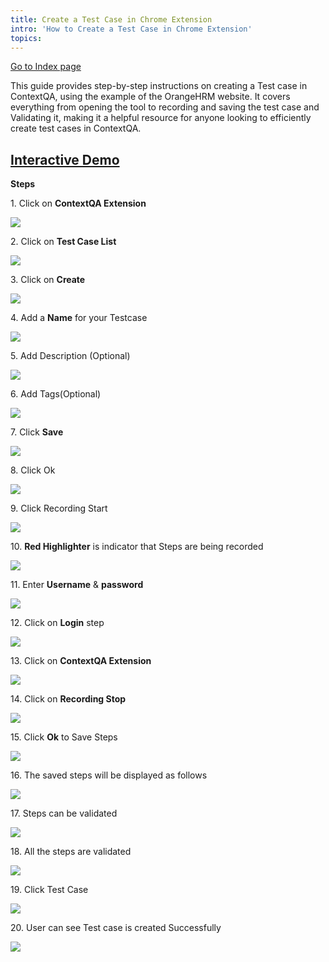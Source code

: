 ```yaml
---
title: Create a Test Case in Chrome Extension
intro: 'How to Create a Test Case in Chrome Extension'
topics:
---
```


[Go to Index page](../../01-Index/Index.md)

This guide provides step-by-step instructions on creating a Test case in ContextQA, using the example of the OrangeHRM website. It covers everything from opening the tool to recording and saving the test case and Validating it, making it a helpful resource for anyone looking to efficiently create test cases in ContextQA.

## [Interactive Demo](https://app.storylane.io/share/ifychdsdj9vc)

**Steps**

1\. Click on **ContextQA Extension**

![](https://ajeuwbhvhr.cloudimg.io/colony-recorder.s3.amazonaws.com/files/2024-03-01/2d0b4afb-c4aa-498c-82af-b6789403bfc9/user_cropped_screenshot.jpeg?tl_px=773,0&br_px=1920,640&force_format=png&width=1120.0&wat=1&wat_opacity=0.7&wat_gravity=northwest&wat_url=https://colony-recorder.s3.us-west-1.amazonaws.com/images/watermarks/FB923C_standard.png&wat_pad=806,46)


2\. Click on **Test Case List**

![](https://ajeuwbhvhr.cloudimg.io/colony-recorder.s3.amazonaws.com/files/2024-03-01/4167f35f-0e95-46f9-b2aa-63afd29c68ab/user_cropped_screenshot.jpeg?tl_px=518,244&br_px=1894,1014&force_format=png&width=1120.0&wat=1&wat_opacity=0.7&wat_gravity=northwest&wat_url=https://colony-recorder.s3.us-west-1.amazonaws.com/images/watermarks/FB923C_standard.png&wat_pad=809,357)


3\. Click on **Create**

![](https://ajeuwbhvhr.cloudimg.io/colony-recorder.s3.amazonaws.com/files/2024-03-01/51c70027-0f99-4169-a572-9b846b23a316/user_cropped_screenshot.jpeg?tl_px=773,439&br_px=1920,1080&force_format=png&width=1120.0&wat=1&wat_opacity=0.7&wat_gravity=northwest&wat_url=https://colony-recorder.s3.us-west-1.amazonaws.com/images/watermarks/FB923C_standard.png&wat_pad=985,470)


4\. Add a **Name** for your Testcase

![](https://ajeuwbhvhr.cloudimg.io/colony-recorder.s3.amazonaws.com/files/2024-03-01/356a8232-101d-4e13-9900-d39a8c76a944/user_cropped_screenshot.jpeg?tl_px=904,204&br_px=1764,685&force_format=png&width=860&wat_scale=76&wat=1&wat_opacity=0.7&wat_gravity=northwest&wat_url=https://colony-recorder.s3.us-west-1.amazonaws.com/images/watermarks/FB923C_standard.png&wat_pad=402,212)


5\. Add Description (Optional)

![](https://ajeuwbhvhr.cloudimg.io/colony-recorder.s3.amazonaws.com/files/2024-03-01/fc6d8146-780c-4fd3-b5e3-7907cb3588ab/user_cropped_screenshot.jpeg?tl_px=944,276&br_px=1804,757&force_format=png&width=860&wat_scale=76&wat=1&wat_opacity=0.7&wat_gravity=northwest&wat_url=https://colony-recorder.s3.us-west-1.amazonaws.com/images/watermarks/FB923C_standard.png&wat_pad=402,212)


6\. Add Tags(Optional)

![](https://ajeuwbhvhr.cloudimg.io/colony-recorder.s3.amazonaws.com/files/2024-03-01/0826ef3a-f242-405f-8218-a12065c5534f/user_cropped_screenshot.jpeg?tl_px=926,349&br_px=1786,830&force_format=png&width=860&wat_scale=76&wat=1&wat_opacity=0.7&wat_gravity=northwest&wat_url=https://colony-recorder.s3.us-west-1.amazonaws.com/images/watermarks/FB923C_standard.png&wat_pad=402,212)


7\. Click **Save**

![](https://ajeuwbhvhr.cloudimg.io/colony-recorder.s3.amazonaws.com/files/2024-03-01/8ca378be-2373-423f-862b-9f5a7c2678b4/user_cropped_screenshot.jpeg?tl_px=1060,439&br_px=1920,920&force_format=png&width=860&wat_scale=76&wat=1&wat_opacity=0.7&wat_gravity=northwest&wat_url=https://colony-recorder.s3.us-west-1.amazonaws.com/images/watermarks/FB923C_standard.png&wat_pad=692,212)


8\. Click Ok

![](https://ajeuwbhvhr.cloudimg.io/colony-recorder.s3.amazonaws.com/files/2024-03-01/a4bd2633-6cb6-4271-958b-25ff37ad1ccd/user_cropped_screenshot.jpeg?tl_px=1060,134&br_px=1920,615&force_format=png&width=860&wat_scale=76&wat=1&wat_opacity=0.7&wat_gravity=northwest&wat_url=https://colony-recorder.s3.us-west-1.amazonaws.com/images/watermarks/FB923C_standard.png&wat_pad=586,212)


9\. Click Recording Start

![](https://ajeuwbhvhr.cloudimg.io/colony-recorder.s3.amazonaws.com/files/2024-03-01/addd1c56-f594-43aa-a876-e95173092e72/user_cropped_screenshot.jpeg?tl_px=940,114&br_px=1800,595&force_format=png&width=860&wat_scale=76&wat=1&wat_opacity=0.7&wat_gravity=northwest&wat_url=https://colony-recorder.s3.us-west-1.amazonaws.com/images/watermarks/FB923C_standard.png&wat_pad=402,212)


10\. **Red Highlighter** is indicator that Steps are being recorded

![](https://ajeuwbhvhr.cloudimg.io/colony-recorder.s3.amazonaws.com/files/2024-03-01/1be904bc-34de-42e0-ba63-69a311275d06/user_cropped_screenshot.jpeg?tl_px=30,221&br_px=1407,990&force_format=png&width=1120.0&wat=1&wat_opacity=0.7&wat_gravity=northwest&wat_url=https://colony-recorder.s3.us-west-1.amazonaws.com/images/watermarks/FB923C_standard.png&wat_pad=524,277)


11\. Enter **Username** & **password**

![](https://ajeuwbhvhr.cloudimg.io/colony-recorder.s3.amazonaws.com/files/2024-03-01/8a2f3bf3-cb73-425e-b703-969fb58f6630/user_cropped_screenshot.jpeg?tl_px=108,475&br_px=968,956&force_format=png&width=860&wat_scale=76&wat=1&wat_opacity=0.7&wat_gravity=northwest&wat_url=https://colony-recorder.s3.us-west-1.amazonaws.com/images/watermarks/FB923C_standard.png&wat_pad=402,212)


12\. Click on **Login** step

![](https://ajeuwbhvhr.cloudimg.io/colony-recorder.s3.amazonaws.com/files/2024-03-01/6c0963d5-1e01-44dc-a7f0-884932a0d48a/user_cropped_screenshot.jpeg?tl_px=282,576&br_px=1142,1057&force_format=png&width=860&wat_scale=76&wat=1&wat_opacity=0.7&wat_gravity=northwest&wat_url=https://colony-recorder.s3.us-west-1.amazonaws.com/images/watermarks/FB923C_standard.png&wat_pad=402,212)


13\. Click on **ContextQA Extension**

![](https://ajeuwbhvhr.cloudimg.io/colony-recorder.s3.amazonaws.com/files/2024-02-29/b6103e81-dc6c-4bff-bca8-876df6880cee/ascreenshot.jpeg?tl_px=937,0&br_px=1920,549&force_format=png&width=983&wat_scale=87&wat=1&wat_opacity=0.7&wat_gravity=northwest&wat_url=https://colony-recorder.s3.us-west-1.amazonaws.com/images/watermarks/FB923C_standard.png&wat_pad=680,52)


14\. Click on **Recording Stop**

![](https://ajeuwbhvhr.cloudimg.io/colony-recorder.s3.amazonaws.com/files/2024-03-01/641ddac5-7c06-4fa9-893d-dfa305d55a6e/user_cropped_screenshot.jpeg?tl_px=884,76&br_px=1867,625&force_format=png&width=983&wat_scale=87&wat=1&wat_opacity=0.7&wat_gravity=northwest&wat_url=https://colony-recorder.s3.us-west-1.amazonaws.com/images/watermarks/FB923C_standard.png&wat_pad=459,243)


15\. Click **Ok** to Save Steps

![](https://ajeuwbhvhr.cloudimg.io/colony-recorder.s3.amazonaws.com/files/2024-03-01/32514fc4-f96a-41d9-a436-e86721764d52/user_cropped_screenshot.jpeg?tl_px=1060,137&br_px=1920,618&force_format=png&width=860&wat_scale=76&wat=1&wat_opacity=0.7&wat_gravity=northwest&wat_url=https://colony-recorder.s3.us-west-1.amazonaws.com/images/watermarks/FB923C_standard.png&wat_pad=586,212)


16\. The saved steps will be displayed as follows

![](https://ajeuwbhvhr.cloudimg.io/colony-recorder.s3.amazonaws.com/files/2024-03-01/321f471f-2805-452c-8b14-41b9561eb43a/user_cropped_screenshot.jpeg?tl_px=544,310&br_px=1920,1080&force_format=png&width=1120.0&wat=1&wat_opacity=0.7&wat_gravity=northwest&wat_url=https://colony-recorder.s3.us-west-1.amazonaws.com/images/watermarks/FB923C_standard.png&wat_pad=768,325)


17\. Steps can be validated

![](https://ajeuwbhvhr.cloudimg.io/colony-recorder.s3.amazonaws.com/files/2024-03-01/d0e29ed5-cc2d-4d47-8c0e-d9ea31e6d1fe/ascreenshot.jpeg?tl_px=1060,0&br_px=1920,480&force_format=png&width=860&wat_scale=76&wat=1&wat_opacity=0.7&wat_gravity=northwest&wat_url=https://colony-recorder.s3.us-west-1.amazonaws.com/images/watermarks/FB923C_standard.png&wat_pad=492,178)


18\. All the steps are validated

![](https://ajeuwbhvhr.cloudimg.io/colony-recorder.s3.amazonaws.com/files/2024-03-01/a101b877-10ae-4e9d-95f5-baceeccf03ef/user_cropped_screenshot.jpeg?tl_px=635,15&br_px=1782,656&force_format=png&width=1120.0&wat=1&wat_opacity=0.7&wat_gravity=northwest&wat_url=https://colony-recorder.s3.us-west-1.amazonaws.com/images/watermarks/FB923C_standard.png&wat_pad=888,277)


19\. Click Test Case

![](https://ajeuwbhvhr.cloudimg.io/colony-recorder.s3.amazonaws.com/files/2024-03-01/3fd25333-cce6-4194-a564-b20175d74355/ascreenshot.jpeg?tl_px=919,29&br_px=1779,510&force_format=png&width=860&wat_scale=76&wat=1&wat_opacity=0.7&wat_gravity=northwest&wat_url=https://colony-recorder.s3.us-west-1.amazonaws.com/images/watermarks/FB923C_standard.png&wat_pad=402,212)


20\. User can see Test case is created Successfully

![](https://ajeuwbhvhr.cloudimg.io/colony-recorder.s3.amazonaws.com/files/2024-02-29/30d2a6c5-5fb9-4cff-bb5f-9b4dc5773ed1/ascreenshot.jpeg?tl_px=759,42&br_px=1906,683&force_format=png&width=1120.0&wat=1&wat_opacity=0.7&wat_gravity=northwest&wat_url=https://colony-recorder.s3.us-west-1.amazonaws.com/images/watermarks/FB923C_standard.png&wat_pad=523,277)








